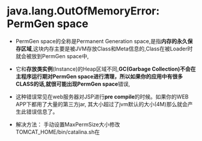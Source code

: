 # java.lang.OutOfMemoryError: PermGen space

* PermGen space的全称是Permanent Generation space,是指**内存的永久保存区域**,这块内存主要是被JVM存放Class和Meta信息的,Class在被Loader时就会被放到PermGen space中, 

* 它和**存放类实例**(Instance)的Heap区域不同,**GC(Garbage Collection)**不会在主程序运行期对PermGen space进行清理，所以如果你的应用中有很多CLASS的话,就很可能出现**PermGen space**错误, 

* 这种错误常见在web服务器对JSP进行**pre compile**的时候。如果你的WEB APP下都用了大量的第三方jar, 其大小超过了jvm默认的大小(4M)那么就会产生此错误信息了。 

* 解决方法： 手动设置MaxPermSize大小修改TOMCAT_HOME/bin/catalina.sh在